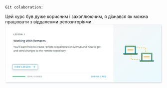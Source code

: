
	Git colaboration:
Цей курс був дуже корисним і захоплюючим, я дізнався як можна працювати з віддаленми репозиторіями.
![](https://github.com/littleproger/kottans-backend/blob/master/task_git_collaboration/%D0%91%D0%B5%D0%B7%D1%8B%D0%BC%D1%8F%D0%BD%D0%BD%D1%8B%D0%B9.jpg)